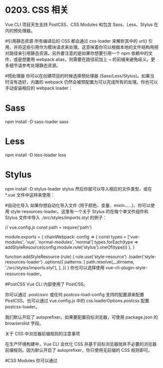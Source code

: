 # 0203. CSS 相关
Vue CLI 项目天生支持 PostCSS、CSS Modules 和包含 Sass、Less、Stylus 在内的预处理器。

#引用静态资源
所有编译后的 CSS 都会通过 css-loader 来解析其中的 url() 引用，并将这些引用作为模块请求来处理。这意味着你可以根据本地的文件结构用相对路径来引用静态资源。另外要注意的是如果你想要引用一个 npm 依赖中的文件，或是想要用 webpack alias，则需要在路径前加上 ~ 的前缀来避免歧义。更多细节请参考处理静态资源。

#预处理器
你可以在创建项目的时候选择预处理器 (Sass/Less/Stylus)。如果当时没有选好，内置的 webpack 仍然会被预配置为可以完成所有的处理。你也可以手动安装相应的 webpack loader：

# Sass
npm install -D sass-loader sass

# Less
npm install -D less-loader less

# Stylus
npm install -D stylus-loader stylus
然后你就可以导入相应的文件类型，或在 *.vue 文件中这样来使用：

<style lang="scss">
$color: red;
</style>
#自动化导入
如果你想自动化导入文件 (用于颜色、变量、mixin……)，你可以使用 style-resources-loader。这里有一个关于 Stylus 的在每个单文件组件和 Stylus 文件中导入 ./src/styles/imports.styl 的例子：

// vue.config.js
const path = require('path')

module.exports = {
  chainWebpack: config => {
    const types = ['vue-modules', 'vue', 'normal-modules', 'normal']
    types.forEach(type => addStyleResource(config.module.rule('stylus').oneOf(type)))
  },
}

function addStyleResource (rule) {
  rule.use('style-resource')
    .loader('style-resources-loader')
    .options({
      patterns: [
        path.resolve(__dirname, './src/styles/imports.styl'),
      ],
    })
}
你也可以选择使用 vue-cli-plugin-style-resources-loader。

#PostCSS
Vue CLI 内部使用了 PostCSS。

你可以通过 .postcssrc 或任何 postcss-load-config 支持的配置源来配置 PostCSS。也可以通过 vue.config.js 中的 css.loaderOptions.postcss 配置 postcss-loader。

我们默认开启了 autoprefixer。如果要配置目标浏览器，可使用 package.json 的 browserslist 字段。

关于 CSS 中浏览器前缀规则的注意事项

在生产环境构建中，Vue CLI 会优化 CSS 并基于目标浏览器抛弃不必要的浏览器前缀规则。因为默认开启了 autoprefixer，你只使用无前缀的 CSS 规则即可。

#CSS Modules
你可以通过 <style module> 以开箱即用的方式在 *.vue 文件中使用 CSS Modules。

如果想在 JavaScript 中作为 CSS Modules 导入 CSS 或其它预处理文件，该文件应该以 .module.(css|less|sass|scss|styl) 结尾：

import styles from './foo.module.css'
// 所有支持的预处理器都一样工作
import sassStyles from './foo.module.scss'
如果你想去掉文件名中的 .module，可以设置 vue.config.js 中的 css.requireModuleExtension 为 false：

// vue.config.js
module.exports = {
  css: {
    requireModuleExtension: false
  }
}
如果你希望自定义生成的 CSS Modules 模块的类名，可以通过 vue.config.js 中的 css.loaderOptions.css 选项来实现。所有的 css-loader 选项在这里都是支持的，例如 localIdentName 和 camelCase：

// vue.config.js
module.exports = {
  css: {
    loaderOptions: {
      css: {
        // 注意：以下配置在 Vue CLI v4 与 v3 之间存在差异。
        // Vue CLI v3 用户可参考 css-loader v1 文档
        // https://github.com/webpack-contrib/css-loader/tree/v1.0.1
        modules: {
          localIdentName: '[name]-[hash]'
        },
        localsConvention: 'camelCaseOnly'
      }
    }
  }
}
#向预处理器 Loader 传递选项
有的时候你想要向 webpack 的预处理器 loader 传递选项。你可以使用 vue.config.js 中的 css.loaderOptions 选项。比如你可以这样向所有 Sass/Less 样式传入共享的全局变量：

// vue.config.js
module.exports = {
  css: {
    loaderOptions: {
      // 给 sass-loader 传递选项
      sass: {
        // @/ 是 src/ 的别名
        // 所以这里假设你有 `src/variables.sass` 这个文件
        // 注意：在 sass-loader v8 中，这个选项名是 "prependData"
        additionalData: `@import "~@/variables.sass"`
      },
      // 默认情况下 `sass` 选项会同时对 `sass` 和 `scss` 语法同时生效
      // 因为 `scss` 语法在内部也是由 sass-loader 处理的
      // 但是在配置 `prependData` 选项的时候
      // `scss` 语法会要求语句结尾必须有分号，`sass` 则要求必须没有分号
      // 在这种情况下，我们可以使用 `scss` 选项，对 `scss` 语法进行单独配置
      scss: {
        additionalData: `@import "~@/variables.scss";`
      },
      // 给 less-loader 传递 Less.js 相关选项
      less:{
        // http://lesscss.org/usage/#less-options-strict-units `Global Variables`
        // `primary` is global variables fields name
        globalVars: {
          primary: '#fff'
        }
      }
    }
  }
}
Loader 可以通过 loaderOptions 配置，包括：

css-loader
postcss-loader
sass-loader
less-loader
stylus-loader
提示

这样做比使用 chainWebpack 手动指定 loader 更推荐，因为这些选项需要应用在使用了相应 loader 的多个地方。

在 GitHub 上编辑此页 上次编辑时间: 7/13/2020, 8:21:07 AM
← HTML 和静态资源webpack 相关 →

